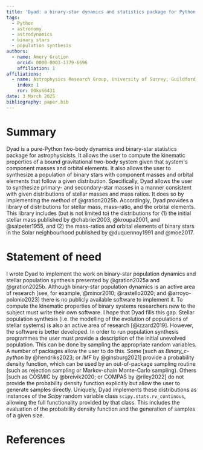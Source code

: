 ```yaml
---
title: 'Dyad: a binary-star dynamics and statistics package for Python'
tags:
  - Python
  - astronomy
  - astrodynamics
  - binary stars
  - population synthesis
authors:
  - name: Amery Gration
    orcid: 0000-0003-1379-6696
    affiliation: 1
affiliations:
  - name: Astrophysics Research Group, University of Surrey, Guildford, GU2 7XH, United Kingdom
	index: 1
    ror: 00ks66431
date: 3 March 2025
bibliography: paper.bib
---
```


# Summary

Dyad is a pure-Python two-body dynamics and binary-star statistics
package for astrophysicists. It allows the user to compute the
kinematic properties of a bound gravitational two-body system given
that system's component masses and orbital elements. It also allows
the user to synthesize a population of binary stars with component
masses and orbital elements that follow a given
distribution. Specifically, Dyad allows the user to synthesize
primary- and secondary-star masses in a manner consistent with given
distributions of stellar masses and mass ratios. It does so by
implementing the method of @gration2025b. Accordingly, Dyad provides a
library of distributions for stellar mass, mass-ratio, and the orbital
elements. This library includes (but is not limited to) the
distributions for (1) the initial stellar mass published by
@chabrier2003, @kroupa2001, and @salpeter1955, and (2) the
mass-ratios and orbital elements of binary stars in the Solar
neighbourhood published by @duquennoy1991 and @moe2017.

# Statement of need

I wrote Dyad to implement the work on binary-star population dynamics
and stellar population synthesis presented by @gration2025a and
@gration2025b. Although binary-star population dynamics is an active
area of research [see, for example, @minor2010; @rastello2020; and
@arroyo-polonio2023] there is no publicly available software to
implement it. To compute the kinematic properties of binary systems
researchers new to the subject must write their own software. I hope
that Dyad fills this gap. Stellar population synthesis (i.e. the
modelling of the evolution of populations of stellar systems) is also
an active area of research [@izzard2019]. However, the software is
better developed. In order to run population synthesis programmes the
user must provide a description of the initial unevolved
population. This can be done by sampling the appropriate random
variables. A number of packages allow the user to do this. Some [such
as *Binary_c-python* by @hendriks2023; or *IMF* by @ginsburg2021]
provide a probability density function, which can be used by an
out-of-package sampling routine (such as rejection sampling or
Markov-chain Monte-Carlo sampling). Others [such as COSMIC by
@breivik2020; or COMPAS by @riley2022] do not provide the probability
density function explicitly but allow the user to generate samples
directly. Uniquely, Dyad implements these distributions as instances
of the *Scipy* random variable class `scipy.stats.rv_continous`,
allowing the full functionality provided by that class. This includes
the evaluation of the probability density function and the generation
of samples of a given size.

# References
